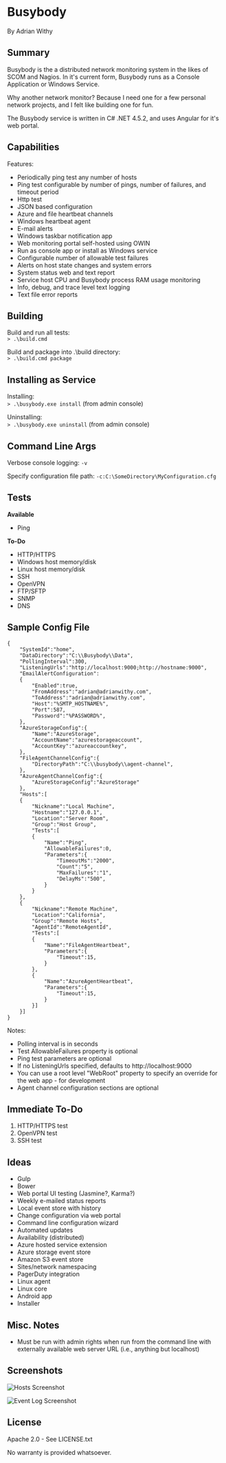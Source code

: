 # Busybody

By Adrian Withy  

## Summary ##

Busybody is the a distributed network monitoring system in the likes of SCOM and Nagios.  In it's current form, Busybody runs as a Console Application or Windows Service.


Why another network monitor?  Because I need one for a few personal network projects, and I felt like building one for fun.

The Busybody service is written in C# .NET 4.5.2, and uses Angular for it's web portal.


## Capabilities ##

Features:

- Periodically ping test any number of hosts
- Ping test configurable by number of pings, number of failures, and timeout period
- Http test
- JSON based configuration
- Azure and file heartbeat channels
- Windows heartbeat agent
- E-mail alerts
- Windows taskbar notification app
- Web monitoring portal self-hosted using OWIN
- Run as console app or install as Windows service
- Configurable number of allowable test failures
- Alerts on host state changes and system errors
- System status web and text report
- Service host CPU and Busybody process RAM usage monitoring
- Info, debug, and trace level text logging
- Text file error reports


## Building ##

Build and run all tests:  
`> .\build.cmd`

Build and package into .\build directory:  
`> .\build.cmd package`


## Installing as Service ##

Installing:  
`> .\busybody.exe install`  (from admin console)

Uninstalling:  
`> .\busybody.exe uninstall`  (from admin console)


## Command Line Args ##

Verbose console logging: `-v`

Specify configuration file path: `-c:C:\SomeDirectory\MyConfiguration.cfg`


## Tests ##

**Available**

* Ping

**To-Do**

* HTTP/HTTPS
* Windows host memory/disk
* Linux host memory/disk
* SSH
* OpenVPN
* FTP/SFTP
* SNMP
* DNS


## Sample Config File ##

    {
        "SystemId":"home",
		"DataDirectory":"C:\\Busybody\\Data",
		"PollingInterval":300,
		"ListeningUrls":"http://localhost:9000;http://hostname:9000",
		"EmailAlertConfiguration":
		{
			"Enabled":true,
			"FromAddress":"adrian@adrianwithy.com",
			"ToAddress":"adrian@adrianwithy.com",
			"Host":"%SMTP_HOSTNAME%",
			"Port":587,
			"Password":"%PASSWORD%",
		},
        "AzureStorageConfig":{
            "Name":"AzureStorage",
            "AccountName":"azurestorageaccount",
            "AccountKey":"azureaccountkey",
        },
        "FileAgentChannelConfig":{
            "DirectoryPath":"C:\\busybody\\agent-channel",
        },
        "AzureAgentChannelConfig":{
            "AzureStorageConfig":"AzureStorage"
        },        
		"Hosts":[
		{
			"Nickname":"Local Machine",
			"Hostname":"127.0.0.1",
			"Location":"Server Room",
			"Group":"Host Group",
			"Tests":[
			{
				"Name":"Ping",
				"AllowableFailures":0,
				"Parameters":{
					"TimeoutMs":"2000",
					"Count":"5",
					"MaxFailures":"1",
					"DelayMs":"500",
				}
			}
        },
		{
			"Nickname":"Remote Machine",
			"Location":"California",
			"Group":"Remote Hosts",
            "AgentId":"RemoteAgentId",
			"Tests":[
            {
                "Name":"FileAgentHeartbeat", 
                "Parameters":{
                    "Timeout":15,
                }
            },
            {
                "Name":"AzureAgentHeartbeat", 
                "Parameters":{
                    "Timeout":15,
                }
            }]
		}]
	}



Notes: 

- Polling interval is in seconds
- Test AllowableFailures property is optional
- Ping test parameters are optional
- If no ListeningUrls specified, defaults to http://localhost:9000
- You can use a root level "WebRoot" property to specify an override for the web app - for development
- Agent channel configuration sections are optional

## Immediate To-Do ##

1. HTTP/HTTPS test
1. OpenVPN test
1. SSH test


## Ideas ##

- Gulp
- Bower
- Web portal UI testing (Jasmine?, Karma?)
- Weekly e-mailed status reports
- Local event store with history
- Change configuration via web portal
- Command line configuration wizard
- Automated updates
- Availability (distributed)
- Azure hosted service extension
- Azure storage event store
- Amazon S3 event store
- Sites/network namespacing
- PagerDuty integration
- Linux agent
- Linux core
- Android app
- Installer

## Misc. Notes ##

- Must be run with admin rights when run from the command line with externally available web server URL (i.e., anything but localhost)

## Screenshots ##

![Hosts Screenshot](https://github.com/awithy/Busybody/blob/master/screenshots/hosts.png)

![Event Log Screenshot](https://github.com/awithy/Busybody/blob/master/screenshots/eventLog.png)

## License ##

Apache 2.0 - See LICENSE.txt

No warranty is provided whatsoever.
